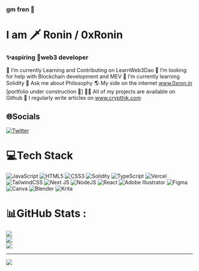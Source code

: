 ### gm fren 👋
# I am 🗡️ Ronin / 0xRonin
### ✨aspiring 🔮web3 developer

🔭 I’m currently Learning and Contributing on LearnWeb3Dao
🤝 I’m looking for help with Blockchain development and MEV
🌱 I’m currently learning Solidity
💬 Ask me about Philosophy
🌎 My side on the internet www.0xron.in [portfolio under construction 🚧]
👨‍💻 All of my projects are available on Github
📝 I regularly write articles on www.crypthik.com

## 🌐Socials
[![Twitter](https://img.shields.io/badge/Twitter-%231DA1F2.svg?logo=Twitter&logoColor=white)](https://twitter.com/0xZKP) 

# 💻Tech Stack
![JavaScript](https://img.shields.io/badge/javascript-%23323330.svg?style=for-the-badge&logo=javascript&logoColor=%23F7DF1E) ![HTML5](https://img.shields.io/badge/html5-%23E34F26.svg?style=for-the-badge&logo=html5&logoColor=white) ![CSS3](https://img.shields.io/badge/css3-%231572B6.svg?style=for-the-badge&logo=css3&logoColor=white) ![Solidity](https://img.shields.io/badge/Solidity-%23363636.svg?style=for-the-badge&logo=solidity&logoColor=white) ![TypeScript](https://img.shields.io/badge/typescript-%23007ACC.svg?style=for-the-badge&logo=typescript&logoColor=white) ![Vercel](https://img.shields.io/badge/vercel-%23000000.svg?style=for-the-badge&logo=vercel&logoColor=white) ![TailwindCSS](https://img.shields.io/badge/tailwindcss-%2338B2AC.svg?style=for-the-badge&logo=tailwind-css&logoColor=white) ![Next JS](https://img.shields.io/badge/Next-black?style=for-the-badge&logo=next.js&logoColor=white) ![NodeJS](https://img.shields.io/badge/node.js-6DA55F?style=for-the-badge&logo=node.js&logoColor=white) ![React](https://img.shields.io/badge/react-%2320232a.svg?style=for-the-badge&logo=react&logoColor=%2361DAFB) ![Adobe Illustrator](https://img.shields.io/badge/adobeillustrator-%23FF9A00.svg?style=for-the-badge&logo=adobeillustrator&logoColor=white) 	![Figma](https://img.shields.io/badge/figma-%23F24E1E.svg?style=for-the-badge&logo=figma&logoColor=white) ![Canva](https://img.shields.io/badge/Canva-%2300C4CC.svg?style=for-the-badge&logo=Canva&logoColor=white) ![Blender](https://img.shields.io/badge/blender-%23F5792A.svg?style=for-the-badge&logo=blender&logoColor=white) ![Krita](https://img.shields.io/badge/Krita-203759?style=for-the-badge&logo=krita&logoColor=EEF37B)
# 📊GitHub Stats :
![](https://github-readme-stats.vercel.app/api?username=0xRonin&theme=radical&hide_border=false&include_all_commits=false&count_private=false)<br/>
![](https://github-readme-streak-stats.herokuapp.com/?user=0xRonin&theme=radical&hide_border=false)<br/>
![](https://github-readme-stats.vercel.app/api/top-langs/?username=0xRonin&theme=radical&hide_border=false&include_all_commits=false&count_private=false&layout=compact)

---
[![](https://visitcount.itsvg.in/api?id=0xRonin&icon=0&color=0)](https://visitcount.itsvg.in)
